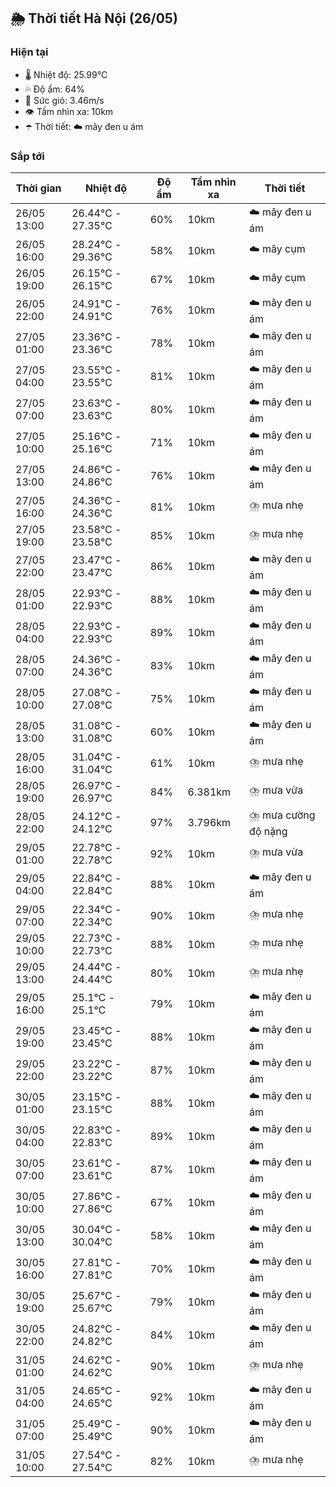 ## 🌦️ Thời tiết Hà Nội (26/05)

### Hiện tại

- 🌡️ Nhiệt độ: 25.99℃
- 💦 Độ ẩm: 64%
- 💨 Sức gió: 3.46m/s
- 👁️ Tầm nhìn xa: 10km
- ☂️ Thời tiết: ☁️ mây đen u ám

### Sắp tới

| Thời gian | Nhiệt độ | Độ ẩm | Tầm nhìn xa | Thời tiết |
| --- | --- | --- | --- | --- |
| 26/05 13:00 | 26.44℃ - 27.35℃ | 60% | 10km | ☁️ mây đen u ám |
| 26/05 16:00 | 28.24℃ - 29.36℃ | 58% | 10km | ☁️ mây cụm |
| 26/05 19:00 | 26.15℃ - 26.15℃ | 67% | 10km | ☁️ mây cụm |
| 26/05 22:00 | 24.91℃ - 24.91℃ | 76% | 10km | ☁️ mây đen u ám |
| 27/05 01:00 | 23.36℃ - 23.36℃ | 78% | 10km | ☁️ mây đen u ám |
| 27/05 04:00 | 23.55℃ - 23.55℃ | 81% | 10km | ☁️ mây đen u ám |
| 27/05 07:00 | 23.63℃ - 23.63℃ | 80% | 10km | ☁️ mây đen u ám |
| 27/05 10:00 | 25.16℃ - 25.16℃ | 71% | 10km | ☁️ mây đen u ám |
| 27/05 13:00 | 24.86℃ - 24.86℃ | 76% | 10km | ☁️ mây đen u ám |
| 27/05 16:00 | 24.36℃ - 24.36℃ | 81% | 10km | ⛈️ mưa nhẹ |
| 27/05 19:00 | 23.58℃ - 23.58℃ | 85% | 10km | ⛈️ mưa nhẹ |
| 27/05 22:00 | 23.47℃ - 23.47℃ | 86% | 10km | ☁️ mây đen u ám |
| 28/05 01:00 | 22.93℃ - 22.93℃ | 88% | 10km | ☁️ mây đen u ám |
| 28/05 04:00 | 22.93℃ - 22.93℃ | 89% | 10km | ☁️ mây đen u ám |
| 28/05 07:00 | 24.36℃ - 24.36℃ | 83% | 10km | ☁️ mây đen u ám |
| 28/05 10:00 | 27.08℃ - 27.08℃ | 75% | 10km | ☁️ mây đen u ám |
| 28/05 13:00 | 31.08℃ - 31.08℃ | 60% | 10km | ☁️ mây đen u ám |
| 28/05 16:00 | 31.04℃ - 31.04℃ | 61% | 10km | ⛈️ mưa nhẹ |
| 28/05 19:00 | 26.97℃ - 26.97℃ | 84% | 6.381km | ⛈️ mưa vừa |
| 28/05 22:00 | 24.12℃ - 24.12℃ | 97% | 3.796km | ⛈️ mưa cường độ nặng |
| 29/05 01:00 | 22.78℃ - 22.78℃ | 92% | 10km | ⛈️ mưa vừa |
| 29/05 04:00 | 22.84℃ - 22.84℃ | 88% | 10km | ☁️ mây đen u ám |
| 29/05 07:00 | 22.34℃ - 22.34℃ | 90% | 10km | ⛈️ mưa nhẹ |
| 29/05 10:00 | 22.73℃ - 22.73℃ | 88% | 10km | ⛈️ mưa nhẹ |
| 29/05 13:00 | 24.44℃ - 24.44℃ | 80% | 10km | ⛈️ mưa nhẹ |
| 29/05 16:00 | 25.1℃ - 25.1℃ | 79% | 10km | ☁️ mây đen u ám |
| 29/05 19:00 | 23.45℃ - 23.45℃ | 88% | 10km | ☁️ mây đen u ám |
| 29/05 22:00 | 23.22℃ - 23.22℃ | 87% | 10km | ☁️ mây đen u ám |
| 30/05 01:00 | 23.15℃ - 23.15℃ | 88% | 10km | ☁️ mây đen u ám |
| 30/05 04:00 | 22.83℃ - 22.83℃ | 89% | 10km | ☁️ mây đen u ám |
| 30/05 07:00 | 23.61℃ - 23.61℃ | 87% | 10km | ☁️ mây đen u ám |
| 30/05 10:00 | 27.86℃ - 27.86℃ | 67% | 10km | ☁️ mây đen u ám |
| 30/05 13:00 | 30.04℃ - 30.04℃ | 58% | 10km | ☁️ mây đen u ám |
| 30/05 16:00 | 27.81℃ - 27.81℃ | 70% | 10km | ☁️ mây đen u ám |
| 30/05 19:00 | 25.67℃ - 25.67℃ | 79% | 10km | ☁️ mây đen u ám |
| 30/05 22:00 | 24.82℃ - 24.82℃ | 84% | 10km | ☁️ mây đen u ám |
| 31/05 01:00 | 24.62℃ - 24.62℃ | 90% | 10km | ⛈️ mưa nhẹ |
| 31/05 04:00 | 24.65℃ - 24.65℃ | 92% | 10km | ☁️ mây đen u ám |
| 31/05 07:00 | 25.49℃ - 25.49℃ | 90% | 10km | ☁️ mây đen u ám |
| 31/05 10:00 | 27.54℃ - 27.54℃ | 82% | 10km | ⛈️ mưa nhẹ |
